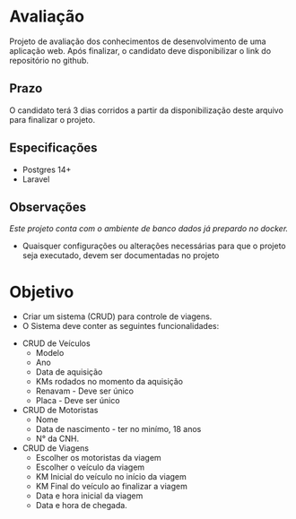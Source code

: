 # Avaliação
Projeto de avaliação dos conhecimentos de desenvolvimento de uma aplicação web. 
Após finalizar, o candidato deve disponibilizar o link do repositório no github.

## Prazo
O candidato terá 3 dias corridos a partir da disponibilização deste arquivo para finalizar o projeto.

## Especificações
* Postgres 14+
* Laravel

## Observações
*Este projeto conta com o ambiente de banco dados já prepardo no docker.*
- Quaisquer configurações ou alterações necessárias para que o projeto seja executado,
devem ser documentadas no projeto

# Objetivo
- Criar um sistema (CRUD) para controle de viagens.
- O Sistema deve conter as seguintes funcionalidades:
* CRUD de Veículos
  * Modelo
  * Ano
  * Data de aquisição
  * KMs rodados no momento da aquisição
  * Renavam - Deve ser único
  * Placa - Deve ser único
* CRUD de Motoristas
  * Nome 
  * Data de nascimento - ter no minímo, 18 anos
  * N° da CNH.
* CRUD de Viagens
  * Escolher os motoristas da viagem
  * Escolher o veículo da viagem
  * KM Inicial do veículo no início da viagem
  * KM Final do veículo ao finalizar a viagem
  * Data e hora inicial da viagem
  * Data e hora de chegada.